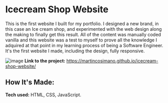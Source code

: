 # Icecream Shop Website
This is the first website I built for my portfolio. I designed a new brand, in this case an Ice cream shop, and experimented with the web design along the making to finally get this result. All of the content was manually coded vanilla and this website was a test to myself to prove all the knowledge I adquired at that point in my learning process of being a Software Engineer. It's the first website I made, including the design, fully responsive.

![image](https://user-images.githubusercontent.com/103332504/206475678-0f4daba8-4135-4eca-832e-e2e7fd0cd29b.png)
**Link to the project:** https://martincosimano.github.io/icecream-shop-website/

## How It's Made:

**Tech used:** HTML, CSS, JavaScript.
